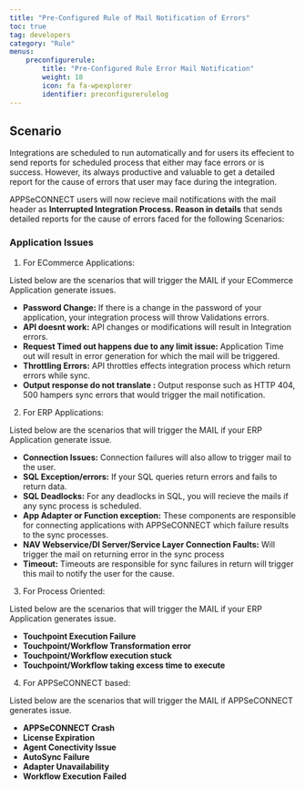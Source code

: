 ```yaml
---
title: "Pre-Configured Rule of Mail Notification of Errors"
toc: true
tag: developers
category: "Rule"
menus: 
    preconfigurerule:
        title: "Pre-Configured Rule Error Mail Notification"
        weight: 18
        icon: fa fa-wpexplorer
        identifier: preconfigurerulelog
---
```


## Scenario

Integrations are scheduled to run automatically and for users its effecient to send reports for scheduled process that either may face errors 
or is success. However, its always productive and valuable to get a detailed report for the cause of errors that user may face during the integration.

APPSeCONNECT users will now recieve mail notifications with the mail header as **Interrupted Integration Process. Reason in details** that sends detailed reports 
for the cause of errors faced for the following Scenarios:

### Application Issues

1) For ECommerce Applications:

Listed below are the scenarios that will trigger the MAIL if your ECommerce Application generate issues.

- **Password Change:** If there is a change in the password of your application, your integration process will throw Validations errors.
- **API doesnt work:** API changes or modifications will result in Integration errors.
- **Request Timed out happens due to any limit issue:** Application Time out will result in error generation for which the mail will be triggered.
- **Throttling Errors:** API throttles effects integration process which return errors while sync.
- **Output response do not translate :** Output response such as HTTP 404, 500 hampers sync errors that would trigger the mail notification.

2) For ERP Applications:

Listed below are the scenarios that will trigger the MAIL if your ERP Application generate issue.

- **Connection Issues:** Connection failures will also allow to trigger mail to the user.
- **SQL Exception/errors:** If your SQL queries return errors and fails to return data.
- **SQL Deadlocks:** For any deadlocks in SQL, you will recieve the mails if any sync process is scheduled.
- **App Adapter or Function exception:** These components are responsible for connecting applications with APPSeCONNECT which failure results to the sync processes.
- **NAV Webservice/DI Server/Service Layer Connection Faults:** Will trigger the mail on returning error in the sync process
- **Timeout:** Timeouts are responsible for sync failures in return will trigger this mail to notify the user for the cause.

3) For Process Oriented:

Listed below are the scenarios that will trigger the MAIL if your ERP Application generates issue.

- **Touchpoint Execution Failure**
- **Touchpoint/Workflow Transformation error**
- **Touchpoint/Workflow execution stuck**
- **Touchpoint/Workflow taking excess time to execute**

4) For APPSeCONNECT based:

Listed below are the scenarios that will trigger the MAIL if APPSeCONNECT generates issue.

- **APPSeCONNECT Crash**
- **License Expiration**
- **Agent Conectivity Issue**
- **AutoSync Failure**
- **Adapter Unavailability**
- **Workflow Execution Failed**